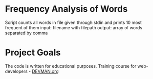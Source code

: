 # Frequency Analysis of Words

Script counts all words in file given through stdin and prints 10 most frequent of them
input: filename with filepath
output: array of words separated by comma

# Project Goals

The code is written for educational purposes. Training course for web-developers - [DEVMAN.org](https://devman.org)
